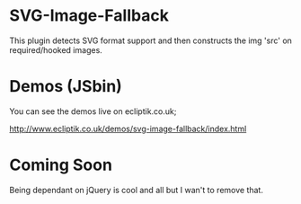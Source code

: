 SVG-Image-Fallback
=========================

This plugin detects SVG format support and then constructs the img 'src' on required/hooked images.

# Demos (JSbin)
You can see the demos live on ecliptik.co.uk;

http://www.ecliptik.co.uk/demos/svg-image-fallback/index.html

# Coming Soon
Being dependant on jQuery is cool and all but I wan't to remove that.
